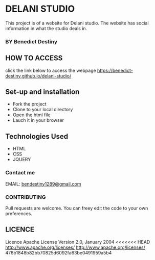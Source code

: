 # DELANI STUDIO
This project is of a website for Delani studio. The website has social information in what the studio deals in.
### BY Benedict Destiny

## HOW TO ACCESS
click the link below to access the webpage
https://benedict-destiny.github.io/delani-studio/

## Set-up and installation
- Fork the project
- Clone to your local directory
- Open the html file
- Lauch it in your browser

## Technologies Used
- HTML
- CSS
- JQUERY

### Contact me

EMAIL: bendestiny1289@gmail.com

### CONTRIBUTING
Pull requests are welcome. You can freey edit the code to your own preferences.

## LICENCE
Licence Apache License Version 2.0, January 2004 <<<<<<< HEAD http://www.apache.org/licenses/ http://www.apache.org/licenses/ 476b1848b82bb70825d6092fa63be0491959a5b4
